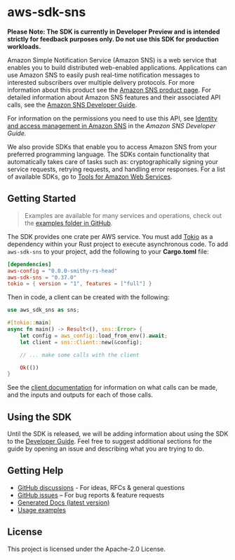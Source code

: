 # aws-sdk-sns

**Please Note: The SDK is currently in Developer Preview and is intended strictly for
feedback purposes only. Do not use this SDK for production workloads.**

Amazon Simple Notification Service (Amazon SNS) is a web service that enables you to build distributed web-enabled applications. Applications can use Amazon SNS to easily push real-time notification messages to interested subscribers over multiple delivery protocols. For more information about this product see the [Amazon SNS product page](http://aws.amazon.com/sns/). For detailed information about Amazon SNS features and their associated API calls, see the [Amazon SNS Developer Guide](https://docs.aws.amazon.com/sns/latest/dg/).

For information on the permissions you need to use this API, see [Identity and access management in Amazon SNS](https://docs.aws.amazon.com/sns/latest/dg/sns-authentication-and-access-control.html) in the _Amazon SNS Developer Guide._

We also provide SDKs that enable you to access Amazon SNS from your preferred programming language. The SDKs contain functionality that automatically takes care of tasks such as: cryptographically signing your service requests, retrying requests, and handling error responses. For a list of available SDKs, go to [Tools for Amazon Web Services](http://aws.amazon.com/tools/).

## Getting Started

> Examples are available for many services and operations, check out the
> [examples folder in GitHub](https://github.com/awslabs/aws-sdk-rust/tree/main/examples).

The SDK provides one crate per AWS service. You must add [Tokio](https://crates.io/crates/tokio)
as a dependency within your Rust project to execute asynchronous code. To add `aws-sdk-sns` to
your project, add the following to your **Cargo.toml** file:

```toml
[dependencies]
aws-config = "0.0.0-smithy-rs-head"
aws-sdk-sns = "0.37.0"
tokio = { version = "1", features = ["full"] }
```

Then in code, a client can be created with the following:

```rust
use aws_sdk_sns as sns;

#[tokio::main]
async fn main() -> Result<(), sns::Error> {
    let config = aws_config::load_from_env().await;
    let client = sns::Client::new(&config);

    // ... make some calls with the client

    Ok(())
}
```

See the [client documentation](https://docs.rs/aws-sdk-sns/latest/aws_sdk_sns/client/struct.Client.html)
for information on what calls can be made, and the inputs and outputs for each of those calls.

## Using the SDK

Until the SDK is released, we will be adding information about using the SDK to the
[Developer Guide](https://docs.aws.amazon.com/sdk-for-rust/latest/dg/welcome.html). Feel free to suggest
additional sections for the guide by opening an issue and describing what you are trying to do.

## Getting Help

* [GitHub discussions](https://github.com/awslabs/aws-sdk-rust/discussions) - For ideas, RFCs & general questions
* [GitHub issues](https://github.com/awslabs/aws-sdk-rust/issues/new/choose) – For bug reports & feature requests
* [Generated Docs (latest version)](https://awslabs.github.io/aws-sdk-rust/)
* [Usage examples](https://github.com/awslabs/aws-sdk-rust/tree/main/examples)

## License

This project is licensed under the Apache-2.0 License.

